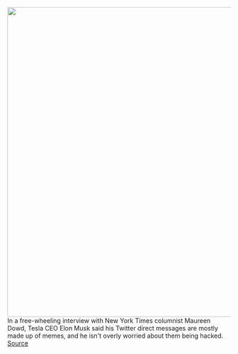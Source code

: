 <img src='https://cdn.vox-cdn.com/thumbor/4rDBWtnZ7FDBL4fHNL-sLTAV8_k=/0x0:2040x1360/1200x800/filters:focal(857x517:1183x843)/cdn.vox-cdn.com/uploads/chorus_image/image/67108186/elon_musk_tesla_3036.0.jpg' width='700px' /><br/>
In a free-wheeling interview with New York Times columnist Maureen Dowd, Tesla CEO Elon Musk said his Twitter direct messages are mostly made up of memes, and he isn't overly worried about them being hacked.
<a href='https://www.theverge.com/2020/7/25/21338456/tesla-elon-musk-twitter-memes-spacex'> Source <a/>